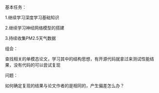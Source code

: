 基本任务：

1.继续学习深度学习基础知识

2.继续学习神经网络模型的搭建

3.持续收集PM2.5天气数据

组会：

查找相关的单模态论文，学习其中的结构思想，有开源代码就拿过来测试性能结果，没有代码的可以尝试复现

问题：

如何确定复现的结果与论文作者的是相同的，产生偏差怎么办？



